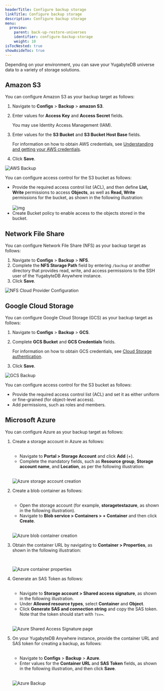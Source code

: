 ```yaml
---
headerTitle: Configure backup storage
linkTitle: Configure backup storage
description: Configure backup storage
menu:
  preview:
    parent: back-up-restore-universes
    identifier: configure-backup-storage
    weight: 10
isTocNested: true
showAsideToc: true
---
```


Depending on your environment, you can save your YugabyteDB universe data to a variety of storage solutions.

## Amazon S3

You can configure Amazon S3 as your backup target as follows:

1. Navigate to **Configs** > **Backup** > **amazon S3**.

2. Enter values for **Access Key** and **Access Secret** fields.

   You may use Identity Access Management (IAM).

3. Enter values for the **S3 Bucket** and **S3 Bucket Host Base** fields.

   For information on how to obtain AWS credentials, see [Understanding and getting your AWS credentials](https://docs.aws.amazon.com/general/latest/gr/aws-sec-cred-types.html).

4. Click **Save**.

![AWS Backup](/images/yp/cloud-provider-configuration-backup-aws.png)

You can configure access control for the S3 bucket as follows:

- Provide the required access control list (ACL), and then define **List, Write** permissions to access **Objects**, as well as **Read, Write** permissions for the bucket, as shown in the following illustration: <br><br>
  ![img](/images/yp/backup-aws-access-control.png)
- Create Bucket policy to enable access to the objects stored in the bucket.

## Network File Share

You can configure Network File Share (NFS) as your backup target as follows:

1. Navigate to **Configs** > **Backup** > **NFS**.
3. Complete the **NFS Storage Path** field by entering `/backup` or another directory that provides read, write, and access permissions to the SSH user of the YugabyteDB Anywhere instance.
3. Click **Save**.

![NFS Cloud Provider Configuration](/images/yp/cloud-provider-configuration-backup-nfs.png)

## Google Cloud Storage

You can configure Google Cloud Storage (GCS) as your backup target as follows:

1. Navigate to **Configs** > **Backup** > **GCS**.

3. Complete  **GCS Bucket** and **GCS Credentials** fields.

   For information on how to obtain GCS credentials, see [Cloud Storage authentication](https://cloud.google.com/storage/docs/authentication).

4. Click **Save**.

![GCS Backup](/images/yp/cloud-provider-configuration-backup-gcs.png)

You can configure access control for the S3 bucket as follows:

- Provide the required access control list (ACL) and set it as either uniform or fine-grained (for object-level access).
- Add permissions, such as roles and members.

## Microsoft Azure

You can configure Azure as your backup target as follows:

1. Create a storage account in Azure as follows:

    <br/>

    * Navigate to **Portal > Storage Account** and click **Add** (+).
    * Complete the mandatory fields, such as **Resource group**, **Storage account name**, and **Location**, as per the following illustration:

    <br/>

    ![Azure storage account creation](/images/yp/cloud-provider-configuration-backup-azure-account.png)

1. Create a blob container as follows:

    <br/>

    * Open the storage account (for example, **storagetestazure**, as shown in the following illustration).
    * Navigate to **Blob service > Containers > + Container** and then click **Create**.

    <br/>

    ![Azure blob container creation](/images/yp/cloud-provider-configuration-backup-azure-blob-container.png)

1. Obtain the container URL by navigating to **Container > Properties**, as shown in the following illustration:<br>

    <br/>

    ![Azure container properties](/images/yp/cloud-provider-configuration-backup-azure-container-properties.png)

1. Generate an SAS Token as follows:

    <br/>

    * Navigate to **Storage account > Shared access signature**, as shown in the following illustration.
    * Under **Allowed resource types**, select **Container** and **Object**.
    * Click **Generate SAS and connection string** and copy the SAS token. Note that the token should start with `?sv=`.

    <br/>

    ![Azure Shared Access Signature page](/images/yp/cloud-provider-configuration-backup-azure-generate-token.png)

1. On your YugabyteDB Anywhere instance, provide the container URL and SAS token for creating a backup, as follows:

    <br/>

    * Navigate to **Configs** > **Backup** > **Azure**.
    * Enter values for the **Container URL** and **SAS Token** fields, as shown in the following illustration, and then click **Save**.<br><br>

    ![Azure Backup](/images/yp/cloud-provider-configuration-backup-azure.png)
